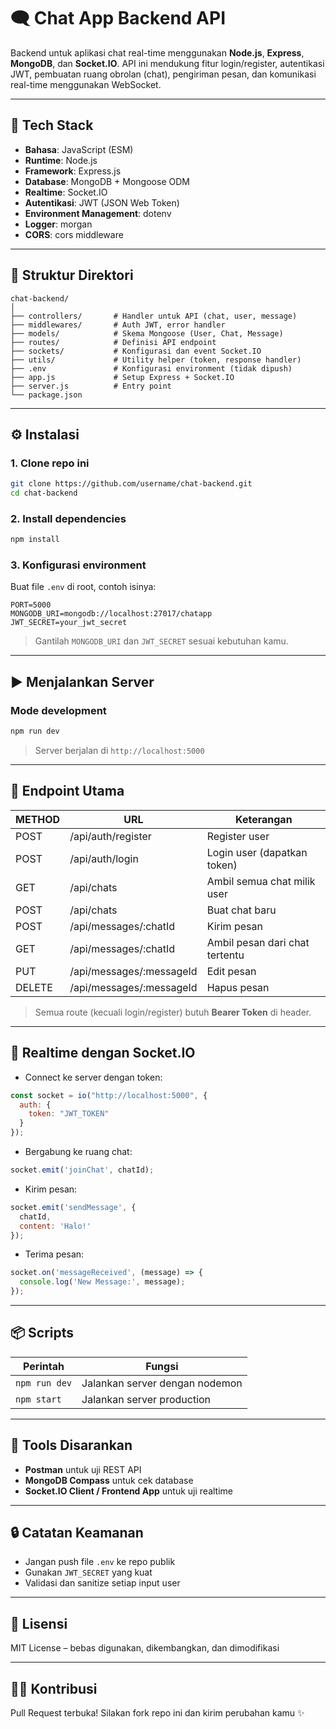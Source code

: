 
# 🗨️ Chat App Backend API

Backend untuk aplikasi chat real-time menggunakan **Node.js**, **Express**, **MongoDB**, dan **Socket.IO**. API ini mendukung fitur login/register, autentikasi JWT, pembuatan ruang obrolan (chat), pengiriman pesan, dan komunikasi real-time menggunakan WebSocket.

---

## 🚀 Tech Stack

- **Bahasa**: JavaScript (ESM)
- **Runtime**: Node.js
- **Framework**: Express.js
- **Database**: MongoDB + Mongoose ODM
- **Realtime**: Socket.IO
- **Autentikasi**: JWT (JSON Web Token)
- **Environment Management**: dotenv
- **Logger**: morgan
- **CORS**: cors middleware

---

## 📁 Struktur Direktori

```
chat-backend/
│
├── controllers/       # Handler untuk API (chat, user, message)
├── middlewares/       # Auth JWT, error handler
├── models/            # Skema Mongoose (User, Chat, Message)
├── routes/            # Definisi API endpoint
├── sockets/           # Konfigurasi dan event Socket.IO
├── utils/             # Utility helper (token, response handler)
├── .env               # Konfigurasi environment (tidak dipush)
├── app.js             # Setup Express + Socket.IO
├── server.js          # Entry point
└── package.json
```

---

## ⚙️ Instalasi

### 1. Clone repo ini
```bash
git clone https://github.com/username/chat-backend.git
cd chat-backend
```

### 2. Install dependencies
```bash
npm install
```

### 3. Konfigurasi environment

Buat file `.env` di root, contoh isinya:

```env
PORT=5000
MONGODB_URI=mongodb://localhost:27017/chatapp
JWT_SECRET=your_jwt_secret
```

> Gantilah `MONGODB_URI` dan `JWT_SECRET` sesuai kebutuhan kamu.

---

## ▶️ Menjalankan Server

### Mode development
```bash
npm run dev
```

> Server berjalan di `http://localhost:5000`

---

## 📡 Endpoint Utama

| METHOD | URL | Keterangan |
|--------|-----|------------|
| POST   | /api/auth/register | Register user |
| POST   | /api/auth/login    | Login user (dapatkan token) |
| GET    | /api/chats         | Ambil semua chat milik user |
| POST   | /api/chats         | Buat chat baru |
| POST   | /api/messages/:chatId | Kirim pesan |
| GET    | /api/messages/:chatId | Ambil pesan dari chat tertentu |
| PUT    | /api/messages/:messageId | Edit pesan |
| DELETE | /api/messages/:messageId | Hapus pesan |

> Semua route (kecuali login/register) butuh **Bearer Token** di header.

---

## 🔌 Realtime dengan Socket.IO

- Connect ke server dengan token:
```js
const socket = io("http://localhost:5000", {
  auth: {
    token: "JWT_TOKEN"
  }
});
```

- Bergabung ke ruang chat:
```js
socket.emit('joinChat', chatId);
```

- Kirim pesan:
```js
socket.emit('sendMessage', {
  chatId,
  content: 'Halo!'
});
```

- Terima pesan:
```js
socket.on('messageReceived', (message) => {
  console.log('New Message:', message);
});
```

---

## 📦 Scripts

| Perintah | Fungsi |
|----------|--------|
| `npm run dev` | Jalankan server dengan nodemon |
| `npm start`   | Jalankan server production |

---

## 🧪 Tools Disarankan

- **Postman** untuk uji REST API
- **MongoDB Compass** untuk cek database
- **Socket.IO Client / Frontend App** untuk uji realtime

---

## 🔒 Catatan Keamanan

- Jangan push file `.env` ke repo publik
- Gunakan `JWT_SECRET` yang kuat
- Validasi dan sanitize setiap input user

---

## 📜 Lisensi

MIT License – bebas digunakan, dikembangkan, dan dimodifikasi

---

## 🙋‍♂️ Kontribusi

Pull Request terbuka! Silakan fork repo ini dan kirim perubahan kamu ✨
